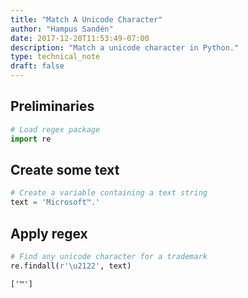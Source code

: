 ```yaml
---
title: "Match A Unicode Character"
author: "Hampus Sandén"
date: 2017-12-20T11:53:49-07:00
description: "Match a unicode character in Python."
type: technical_note
draft: false
---
```

## Preliminaries


```python
# Load regex package
import re
```

## Create some text


```python
# Create a variable containing a text string
text = 'Microsoft™.'
```

## Apply regex


```python
# Find any unicode character for a trademark
re.findall(r'\u2122', text)
```




    ['™']


